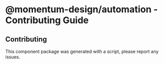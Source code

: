 # @momentum-design/automation - Contributing Guide

## Contributing

This component package was generated with a script, please report any issues.
